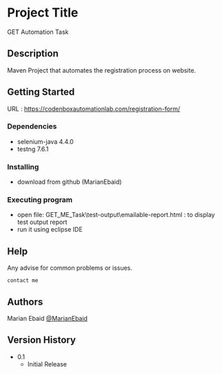# Project Title

GET Automation Task

## Description

Maven Project that automates the registration process on website.

## Getting Started

URL : https://codenboxautomationlab.com/registration-form/

### Dependencies

* selenium-java <version> 4.4.0
* testng <version> 7.6.1 

### Installing

* download from github (MarianEbaid)

### Executing program
* open file: GET_ME_Task\test-output\emailable-report.html : to display test output report
* run it using eclipse IDE

## Help

Any advise for common problems or issues.
```
contact me 
```

## Authors

 Marian Ebaid 
[@MarianEbaid](https://www.linkedin.com/in/marian-sultan-6a660b128)

## Version History

* 0.1
    * Initial Release

